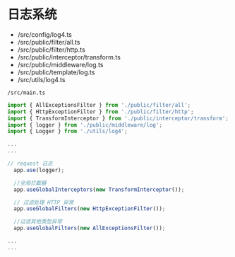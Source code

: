 # 日志系统

- /src/config/log4.ts
- /src/public/filter/all.ts
- /src/public/filter/http.ts
- /src/public/interceptor/transform.ts
- /src/public/middleware/log.ts
- /src/public/template/log.ts
- /src/utils/log4.ts

`/src/main.ts`

``` ts
import { AllExceptionsFilter } from './public/filter/all';
import { HttpExceptionFilter } from './public/filter/http';
import { TransformInterceptor } from './public/interceptor/transform';
import { logger } from './public/middleware/log';
import { Logger } from './utils/log4';

...
...

// request 日志
  app.use(logger);

  //全局拦截器
  app.useGlobalInterceptors(new TransformInterceptor());

  // 过滤处理 HTTP 异常
  app.useGlobalFilters(new HttpExceptionFilter());

  //过滤其他类型异常
  app.useGlobalFilters(new AllExceptionsFilter());

...
...
```
